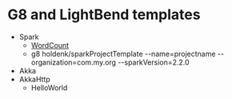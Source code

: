 # G8 and LightBend templates

- Spark
    - [WordCount](https://github.com/holdenk/sparkProjectTemplate.g8)
    - g8  holdenk/sparkProjectTemplate --name=projectname --organization=com.my.org --sparkVersion=2.2.0
- Akka
- AkkaHttp
    - HelloWorld